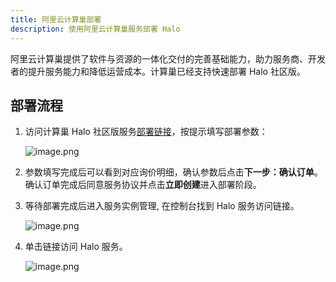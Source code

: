 ```yaml
---
title: 阿里云计算巢部署
description: 使用阿里云计算巢服务部署 Halo
---
```


阿里云计算巢提供了软件与资源的一体化交付的完善基础能力，助力服务商、开发者的提升服务能力和降低运营成本。计算巢已经支持快速部署 Halo 社区版。

## 部署流程

1. 访问计算巢 Halo 社区版服务[部署链接](https://computenest.console.aliyun.com/service/instance/create/cn-hangzhou?type=user&ServiceId=service-71b471d79c224520bba3)，按提示填写部署参数：

    ![image.png](/img/install/alibab-cloud-computenest/deploy_1.jpg)
2. 参数填写完成后可以看到对应询价明细，确认参数后点击**下一步：确认订单**。确认订单完成后同意服务协议并点击**立即创建**进入部署阶段。
3. 等待部署完成后进入服务实例管理, 在控制台找到 Halo 服务访问链接。

    ![image.png](/img/install/alibab-cloud-computenest/deploy_2.jpg)
4. 单击链接访问 Halo 服务。

    ![image.png](/img/install/alibab-cloud-computenest/halo-setup.jpg)
